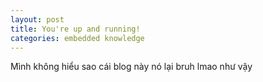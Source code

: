 ```yaml
---
layout: post
title: You're up and running!
categories: embedded knowledge
---
```


Mình không hiểu sao cái blog này nó lại bruh lmao như vậy
